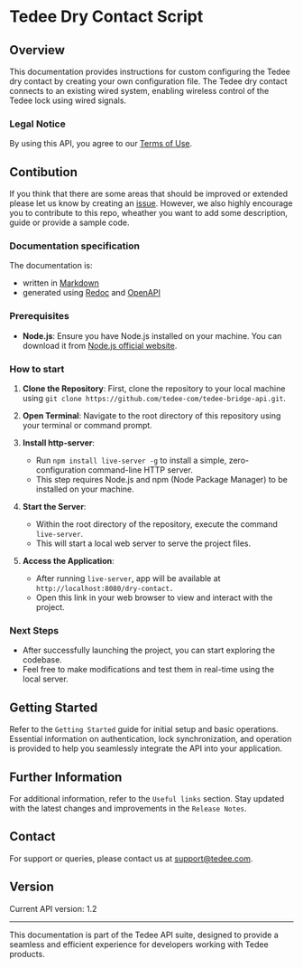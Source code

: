 # Tedee Dry Contact Script

## Overview

This documentation provides instructions for custom configuring the Tedee dry contact by creating your own configuration file. The Tedee dry contact connects to an existing wired system, enabling wireless control of the Tedee lock using wired signals.

### Legal Notice
By using this API, you agree to our [Terms of Use](https://tedee.com/terms-of-use-tedee-apis-and-sdks/).

## Contibution
If you think that there are some areas that should be improved or extended please let us know by creating an [issue](https://github.com/tedee-com/tedee-bridge-api/issues).
However, we also highly encourage you to contribute to this repo, wheather you want to add some description, guide or provide a sample code.

### Documentation specification

The documentation is:
- written in [Markdown](https://www.markdownguide.org/basic-syntax/)
- generated using [Redoc](https://redocly.com/redoc/) and [OpenAPI](https://swagger.io/specification/)

### Prerequisites
- **Node.js**: Ensure you have Node.js installed on your machine. You can download it from [Node.js official website](https://nodejs.org/).

### How to start

1. **Clone the Repository**: First, clone the repository to your local machine using `git clone https://github.com/tedee-com/tedee-bridge-api.git`.

2. **Open Terminal**: Navigate to the root directory of this repository using your terminal or command prompt.

3. **Install http-server**:
    - Run `npm install live-server -g` to install a simple, zero-configuration command-line HTTP server.
    - This step requires Node.js and npm (Node Package Manager) to be installed on your machine.

4. **Start the Server**:
    - Within the root directory of the repository, execute the command `live-server`.
    - This will start a local web server to serve the project files.

5. **Access the Application**:
    - After running `live-server`, app will be available at `http://localhost:8080/dry-contact.`
    - Open this link in your web browser to view and interact with the project.

### Next Steps

- After successfully launching the project, you can start exploring the codebase.
- Feel free to make modifications and test them in real-time using the local server.

## Getting Started

Refer to the `Getting Started` guide for initial setup and basic operations. Essential information on authentication, lock synchronization, and operation is provided to help you seamlessly integrate the API into your application.

## Further Information

For additional information, refer to the `Useful links` section. Stay updated with the latest changes and improvements in the `Release Notes`.

## Contact

For support or queries, please contact us at support@tedee.com.

## Version

Current API version: 1.2

---

This documentation is part of the Tedee API suite, designed to provide a seamless and efficient experience for developers working with Tedee products.

